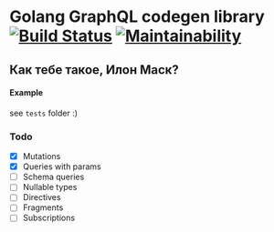 # Golang GraphQL codegen library [![Build Status](https://travis-ci.org/DmitryDorofeev/graphcool.svg?branch=master)](https://travis-ci.org/DmitryDorofeev/graphcool) [![Maintainability](https://api.codeclimate.com/v1/badges/c890cd27321257d0c116/maintainability)](https://codeclimate.com/github/DmitryDorofeev/graphcool/maintainability)

## Как тебе такое, Илон Маск?

#### Example

see `tests` folder :)

### Todo
- [x] Mutations
- [x] Queries with params
- [ ] Schema queries
- [ ] Nullable types
- [ ] Directives
- [ ] Fragments
- [ ] Subscriptions
